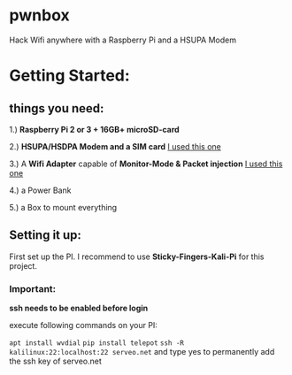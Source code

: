 # pwnbox
Hack Wifi anywhere with a Raspberry Pi and a HSUPA Modem

# Getting Started:
## things you need:
1.) **Raspberry Pi 2 or 3 + 16GB+ microSD-card**

2.) **HSUPA/HSDPA Modem and a SIM card**   [I used this one](https://www.amazon.de/gp/product/B01J9C7NE0/ref=oh_aui_detailpage_o01_s00?ie=UTF8&psc=1)

3.) A **Wifi Adapter** capable of **Monitor-Mode & Packet injection** [I used this one](https://www.amazon.de/gp/product/B01D064VMS/ref=oh_aui_detailpage_o04_s01?ie=UTF8&psc=1)

4.) a Power Bank

5.) a Box to mount everything


## Setting it up:
First set up the PI. I recommend to use **Sticky-Fingers-Kali-Pi** for this project.
### Important:
**ssh needs to be enabled before login**


execute following commands on your PI:

`apt install wvdial`
`pip install telepot`
`ssh -R  kalilinux:22:localhost:22 serveo.net`  and type yes to permanently add the ssh key of serveo.net









